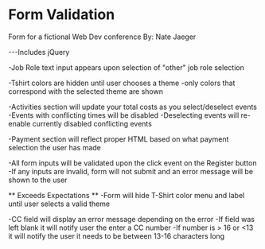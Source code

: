 # Form Validation
 Form for a fictional Web Dev conference
 By: Nate Jaeger 

 ---Includes jQuery


-Job Role text input appears upon selection of "other" job role selection

-Tshirt colors are hidden until user chooses a theme
    -only colors that correspond with the selected theme are shown

-Activities section will update your total costs as you select/deselect events 
    -Events with conflicting times will be disabled
    -Deselecting events will re-enable currently disabled conflicting events

-Payment section will reflect proper HTML based on what payment selection the user has made

-All form inputs will be validated upon the click event on the Register button
    -If any inputs are invalid, form will not submit and an error message will be shown to the user


** Exceeds Expectations **
-Form will hide T-Shirt color menu and label until user selects a valid theme

-CC field will display an error message depending on the error
    -If field was left blank it will notify user the enter a CC number
    -If number is > 16 or <13 it will notify the user it needs to be between 13-16 characters long